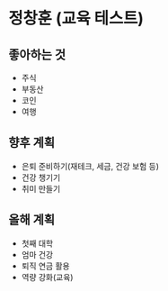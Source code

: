 # 정창훈 (교육 테스트)

## 좋아하는 것

- 주식
- 부동산
- 코인
- 여행

## 향후 계획

- 은퇴 준비하기(재테크, 세금, 건강 보험 등)
- 건강 챙기기
- 취미 만들기

## 올해 계획

- 첫째 대학
- 엄마 건강
- 퇴직 연금 활용
- 역량 강화(교육)

